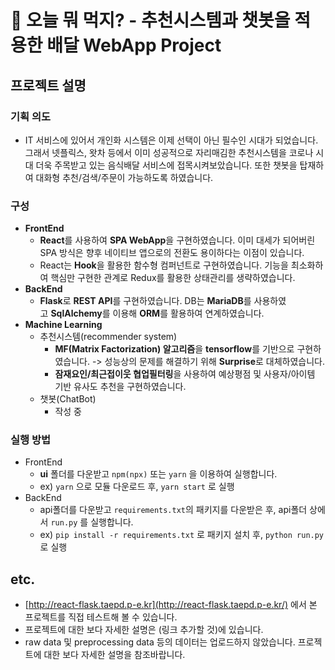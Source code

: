# **🍔 오늘 뭐 먹지? - 추천시스템과 챗봇을 적용한 배달 WebApp Project**


## **프로젝트 설명**


### **기획 의도**

- IT 서비스에 있어서 개인화 시스템은 이제 선택이 아닌 필수인 시대가 되었습니다. 그래서 넷플릭스, 왓차 등에서 이미 성공적으로 자리매김한 추천시스템을 코로나 시대 더욱 주목받고 있는 음식배달 서비스에 접목시켜보았습니다. 또한 챗봇을 탑재하여 대화형 추천/검색/주문이 가능하도록 하였습니다.


### **구성**

- **FrontEnd**
    - **React**를 사용하여 **SPA WebApp**을 구현하였습니다. 이미 대세가 되어버린 SPA 방식은 향후 네이티브 앱으로의 전환도 용이하다는 이점이 있습니다.
    - React는 **Hook**을 활용한 함수형 컴퍼넌트로 구현하였습니다. 기능을 최소화하여 핵심만 구현한 관계로 Redux를 활용한 상태관리를 생략하였습니다.
- **BackEnd**
    - **Flask**로 **REST API**를 구현하였습니다. DB는 **MariaDB**를 사용하였고 **SqlAlchemy**를 이용해 **ORM**를 활용하여 연계하였습니다.
- **Machine Learning**
    - 추천시스템(recommender system)
        - **MF(Matrix Factorization) 알고리즘**을 **tensorflow**를 기반으로 구현하였습니다. -> 성능상의 문제를 해결하기 위해 **Surprise**로 대체하였습니다.
        - **잠재요인/최근접이웃 협업필터링**을 사용하여 예상평점 및 사용자/아이템 기반 유사도 추천을 구현하였습니다.
    - 챗봇(ChatBot)
        - 작성 중


### 실행 방법

- FrontEnd
    - **ui** 폴더를 다운받고 `npm(npx)` 또는 `yarn` 을 이용하여 실행합니다.
    - ex) `yarn` 으로 모듈 다운로드 후, `yarn start` 로 실행
- BackEnd
    - api폴더를 다운받고 `requirements.txt`의 패키지를 다운받은 후, api폴더 상에서 `run.py` 를 실행합니다.
    - ex) `pip install -r requirements.txt` 로 패키지 설치 후, `python run.py` 로 실행

## etc.


- [http://react-flask.taepd.p-e.kr](http://react-flask.taepd.p-e.kr/) 에서 본 프로젝트를 직접 테스트해 볼 수 있습니다.
- 프로젝트에 대한 보다 자세한 설명은 (링크 추가할 것)에 있습니다.
- raw data 및 preprocessing data 등의 데이터는 업로드하지 않았습니다. 프로젝트에 대한 보다 자세한 설명을 참조바랍니다.
